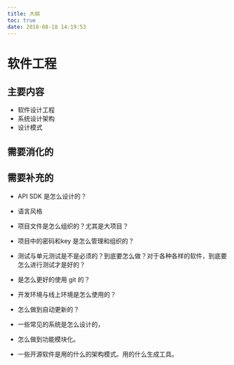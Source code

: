 ```yaml
---
title: 大纲
toc: true
date: 2018-08-18 14:19:53
---
```

# 软件工程

## 主要内容

- 软件设计工程
- 系统设计架构
- 设计模式



## 需要消化的



## 需要补充的

- API SDK 是怎么设计的？
- 语言风格
- 项目文件是怎么组织的？尤其是大项目？
- 项目中的密码和key 是怎么管理和组织的？
- 测试与单元测试是不是必须的？到底要怎么做？对于各种各样的软件，到底要怎么进行测试才是好的？
- 是怎么更好的使用 git 的？
- 开发环境与线上环境是怎么使用的？
- 怎么做到自动更新的？

- 一些常见的系统是怎么设计的，
- 怎么做到功能模块化。
- 一些开源软件是用的什么的架构模式。用的什么生成工具。
